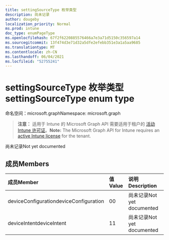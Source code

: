 ```yaml
---
title: settingSourceType 枚举类型
description: 尚未记录
author: dougeby
localization_priority: Normal
ms.prod: intune
doc_type: enumPageType
ms.openlocfilehash: 67f2f6220885576466a7e3a71d5150c356597a14
ms.sourcegitcommit: 13f474d3e71d32a5dfe2efebb351e3a1a5aa9685
ms.translationtype: MT
ms.contentlocale: zh-CN
ms.lasthandoff: 06/04/2021
ms.locfileid: "52755241"
---
```

# <a name="settingsourcetype-enum-type"></a><span data-ttu-id="79c05-103">settingSourceType 枚举类型</span><span class="sxs-lookup"><span data-stu-id="79c05-103">settingSourceType enum type</span></span>

<span data-ttu-id="79c05-104">命名空间：microsoft.graph</span><span class="sxs-lookup"><span data-stu-id="79c05-104">Namespace: microsoft.graph</span></span>

> <span data-ttu-id="79c05-105">**注意：** 适用于 Intune 的 Microsoft Graph API 需要适用于租户的 [活动 Intune 许可证](https://go.microsoft.com/fwlink/?linkid=839381)。</span><span class="sxs-lookup"><span data-stu-id="79c05-105">**Note:** The Microsoft Graph API for Intune requires an [active Intune license](https://go.microsoft.com/fwlink/?linkid=839381) for the tenant.</span></span>

<span data-ttu-id="79c05-106">尚未记录</span><span class="sxs-lookup"><span data-stu-id="79c05-106">Not yet documented</span></span>

## <a name="members"></a><span data-ttu-id="79c05-107">成员</span><span class="sxs-lookup"><span data-stu-id="79c05-107">Members</span></span>
|<span data-ttu-id="79c05-108">成员</span><span class="sxs-lookup"><span data-stu-id="79c05-108">Member</span></span>|<span data-ttu-id="79c05-109">值</span><span class="sxs-lookup"><span data-stu-id="79c05-109">Value</span></span>|<span data-ttu-id="79c05-110">说明</span><span class="sxs-lookup"><span data-stu-id="79c05-110">Description</span></span>|
|:---|:---|:---|
|<span data-ttu-id="79c05-111">deviceConfiguration</span><span class="sxs-lookup"><span data-stu-id="79c05-111">deviceConfiguration</span></span>|<span data-ttu-id="79c05-112">0</span><span class="sxs-lookup"><span data-stu-id="79c05-112">0</span></span>|<span data-ttu-id="79c05-113">尚未记录</span><span class="sxs-lookup"><span data-stu-id="79c05-113">Not yet documented</span></span>|
|<span data-ttu-id="79c05-114">deviceIntent</span><span class="sxs-lookup"><span data-stu-id="79c05-114">deviceIntent</span></span>|<span data-ttu-id="79c05-115">1</span><span class="sxs-lookup"><span data-stu-id="79c05-115">1</span></span>|<span data-ttu-id="79c05-116">尚未记录</span><span class="sxs-lookup"><span data-stu-id="79c05-116">Not yet documented</span></span>|




